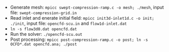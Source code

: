 - Generate mesh: `mpicc swept-compression-ramp.c -o mesh; ./mesh`, input file: `swept-compression-grid.in `
- Read inlet and enerate initial field: `mpicc init3d-inlet1d.c -o init; ./init`, input file: `opencfd-scu.in` and `flow1d-inlet.dat`
- `ln -s flow3d0.dat opencfd.dat`
- Run the solver: `./opencfd-scu.out`
- Post processing: `mpicc post-compression-ramp.c -o post; ln -s OCFD*.dat opencfd.ana; ./post`